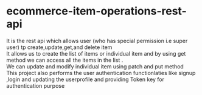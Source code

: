 # ecommerce-item-operations-rest-api<br>

It is the rest api which allows user (who has special permission i.e super user) tp create,update,get,and delete item<br>
It allows us to create the list of items or individual item and by using get method we can access all the items in the list .<br>
We can update and modify individual item using patch and put method<br>
This project also performs the user authentication functionlaties like signup ,login and updating the userprofile and providing Token key for authentication purpose<br>

